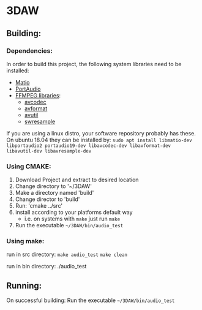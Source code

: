 # 3DAW

## Building:
### Dependencies:

In order to build this project, the following system libraries need to be installed:
* [Matio](https://github.com/tbeu/matio)
* [PortAudio](http://www.portaudio.com/)
* [FFMPEG libraries](https://github.com/FFmpeg/FFmpeg):
	* [avcodec]()
	* [avformat]()
	* [avutil]()
	* [swresample]()

If you are using a linux distro, your software repository probably has these. On ubuntu 18.04 they can be installed by:
`sudo apt install libmatio-dev libportaudio2 portaudio19-dev libavcodec-dev libavformat-dev libavutil-dev libavresample-dev`

### Using CMAKE:
1. Download Project and extract to desired location
1. Change directory to '~/3DAW'
1. Make a directory named 'build'
1. Change director to 'build'
1. Run: 'cmake ../src'
1. install according to your platforms default way
	* i.e. on systems with `make` just run `make`
1. Run the executable `~/3DAW/bin/audio_test`

### Using make:
run in src directory:
`make audio_test`
`make clean`

run in bin directory: ./audio_test

## Running:
On successful building:
Run the executable `~/3DAW/bin/audio_test`
